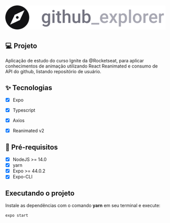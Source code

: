 <h1 align="center">
  <img alt="rentx" title="rentx" src=".github/Images/logo.png" />
</h1>


## 💻 Projeto

Aplicação de estudo do curso Ignite da @Rocketseat, para aplicar conhecimentos de animação utilizando React Reanimated e consumo de API do github, listando repositório de usuário.

## ✨ Tecnologias

- [x] Expo
- [x] Typescript
- [x] Axios
- [x] Reanimated v2


## 📄 Pré-requisitos

- [x] NodeJS >= 14.0
- [x] yarn
- [x] Expo >= 44.0.2
- [x] Expo-CLI

## Executando o projeto

Instale as dependências com o comando **yarn** em seu terminal e execute:

```cl
expo start
```